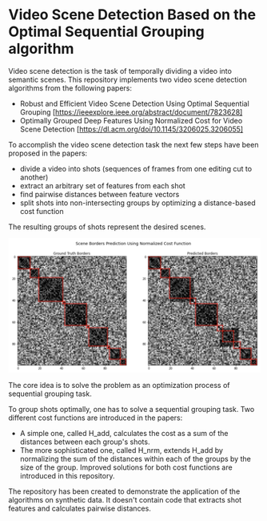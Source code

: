 # Video Scene Detection Based on the Optimal Sequential Grouping algorithm

Video scene detection is the task of temporally dividing a video into semantic scenes. This repository implements two video scene detection algorithms from the following papers:

- Robust and Efficient Video Scene Detection Using Optimal Sequential Grouping [https://ieeexplore.ieee.org/abstract/document/7823628]
- Optimally Grouped Deep Features Using Normalized Cost for Video Scene Detection [https://dl.acm.org/doi/10.1145/3206025.3206055]

To accomplish the video scene detection task the next few steps have been proposed in the papers:
- divide a video into shots (sequences of frames from one editing cut to another)
- extract an arbitrary set of features from each shot
- find pairwise distances between feature vectors
- split shots into non-intersecting groups by optimizing a distance-based cost function

The resulting groups of shots represent the desired scenes.

![H_nrm detection results](imgs/h_nrm_synth_results.png)

The core idea is to solve the problem as an optimization process of sequential grouping task.

To group shots optimally, one has to solve a sequential grouping task. Two different cost functions are introduced in the papers:
- A simple one, called H_add, calculates the cost as a sum of the distances between each group's shots.
- The more sophisticated one, called H_nrm, extends H_add by normalizing the sum of the distances within each of the groups by the size of the group.
Improved solutions for both cost functions are introduced in this repository.

The repository has been created to demonstrate the application of the algorithms on synthetic data. It doesn't contain code that extracts shot features and calculates pairwise distances.
